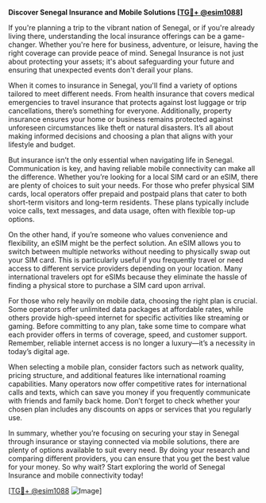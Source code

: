 **Discover Senegal Insurance and Mobile Solutions [[TG💪+ @esim1088](https://t.me/s/esim1088)]**

If you're planning a trip to the vibrant nation of Senegal, or if you're already living there, understanding the local insurance offerings can be a game-changer. Whether you're here for business, adventure, or leisure, having the right coverage can provide peace of mind. Senegal Insurance is not just about protecting your assets; it's about safeguarding your future and ensuring that unexpected events don't derail your plans.

When it comes to insurance in Senegal, you'll find a variety of options tailored to meet different needs. From health insurance that covers medical emergencies to travel insurance that protects against lost luggage or trip cancellations, there’s something for everyone. Additionally, property insurance ensures your home or business remains protected against unforeseen circumstances like theft or natural disasters. It’s all about making informed decisions and choosing a plan that aligns with your lifestyle and budget.

But insurance isn’t the only essential when navigating life in Senegal. Communication is key, and having reliable mobile connectivity can make all the difference. Whether you’re looking for a local SIM card or an eSIM, there are plenty of choices to suit your needs. For those who prefer physical SIM cards, local operators offer prepaid and postpaid plans that cater to both short-term visitors and long-term residents. These plans typically include voice calls, text messages, and data usage, often with flexible top-up options.

On the other hand, if you’re someone who values convenience and flexibility, an eSIM might be the perfect solution. An eSIM allows you to switch between multiple networks without needing to physically swap out your SIM card. This is particularly useful if you frequently travel or need access to different service providers depending on your location. Many international travelers opt for eSIMs because they eliminate the hassle of finding a physical store to purchase a SIM card upon arrival.

For those who rely heavily on mobile data, choosing the right plan is crucial. Some operators offer unlimited data packages at affordable rates, while others provide high-speed internet for specific activities like streaming or gaming. Before committing to any plan, take some time to compare what each provider offers in terms of coverage, speed, and customer support. Remember, reliable internet access is no longer a luxury—it’s a necessity in today’s digital age.

When selecting a mobile plan, consider factors such as network quality, pricing structure, and additional features like international roaming capabilities. Many operators now offer competitive rates for international calls and texts, which can save you money if you frequently communicate with friends and family back home. Don’t forget to check whether your chosen plan includes any discounts on apps or services that you regularly use.

In summary, whether you’re focusing on securing your stay in Senegal through insurance or staying connected via mobile solutions, there are plenty of options available to suit every need. By doing your research and comparing different providers, you can ensure that you get the best value for your money. So why wait? Start exploring the world of Senegal Insurance and mobile connectivity today!

[[TG💪+ @esim1088](https://t.me/s/esim1088) ![Image](https://i.postimg.cc/Y0z9fWf4/image.png)]